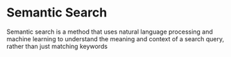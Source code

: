 # Semantic Search
Semantic search is a method that uses natural language processing and machine learning to understand the meaning and context of a search query, rather than just matching keywords

